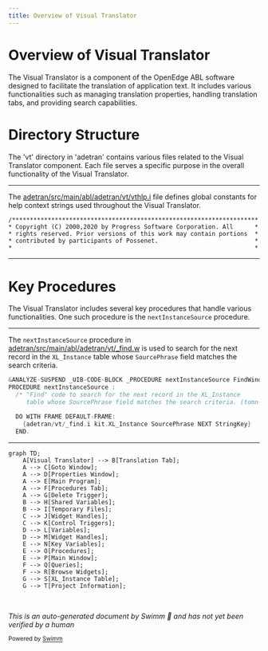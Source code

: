 ```yaml
---
title: Overview of Visual Translator
---
```

# Overview of Visual Translator

The Visual Translator is a component of the OpenEdge ABL software designed to facilitate the translation of application text. It includes various functionalities such as managing translation properties, handling translation tabs, and providing search capabilities.

# Directory Structure

The 'vt' directory in 'adetran' contains various files related to the Visual Translator component. Each file serves a specific purpose in the overall functionality of the Visual Translator.

<SwmSnippet path="/adetran/src/main/abl/adetran/vt/vthlp.i" line="1">

---

The <SwmPath>[adetran/src/main/abl/adetran/vt/vthlp.i](adetran/src/main/abl/adetran/vt/vthlp.i)</SwmPath> file defines global constants for help context strings used throughout the Visual Translator.

```i
/*********************************************************************
* Copyright (C) 2000,2020 by Progress Software Corporation. All      *
* rights reserved. Prior versions of this work may contain portions  *
* contributed by participants of Possenet.                           *
*                                                                    *
```

---

</SwmSnippet>

# Key Procedures

The Visual Translator includes several key procedures that handle various functionalities. One such procedure is the <SwmToken path="adetran/src/main/abl/adetran/vt/_find.w" pos="751:13:13" line-data="&amp;ANALYZE-SUSPEND _UIB-CODE-BLOCK _PROCEDURE nextInstanceSource FindWindow ">`nextInstanceSource`</SwmToken> procedure.

<SwmSnippet path="/adetran/src/main/abl/adetran/vt/_find.w" line="751">

---

The <SwmToken path="adetran/src/main/abl/adetran/vt/_find.w" pos="751:13:13" line-data="&amp;ANALYZE-SUSPEND _UIB-CODE-BLOCK _PROCEDURE nextInstanceSource FindWindow ">`nextInstanceSource`</SwmToken> procedure in <SwmPath>[adetran/src/main/abl/adetran/vt/\_find.w](adetran/src/main/abl/adetran/vt/_find.w)</SwmPath> is used to search for the next record in the <SwmToken path="adetran/src/main/abl/adetran/vt/_find.w" pos="753:25:25" line-data="  /* &quot;Find&quot; code to search for the next record in the XL_Instance">`XL_Instance`</SwmToken> table whose <SwmToken path="adetran/src/main/abl/adetran/vt/_find.w" pos="754:5:5" line-data="     table whose SourcePhrase field matches the search criteria. (tomn 10/99) */">`SourcePhrase`</SwmToken> field matches the search criteria.

```c
&ANALYZE-SUSPEND _UIB-CODE-BLOCK _PROCEDURE nextInstanceSource FindWindow 
PROCEDURE nextInstanceSource :
  /* "Find" code to search for the next record in the XL_Instance
     table whose SourcePhrase field matches the search criteria. (tomn 10/99) */

  DO WITH FRAME DEFAULT-FRAME:
    {adetran/vt/_find.i kit.XL_Instance SourcePhrase NEXT StringKey}
  END.
```

---

</SwmSnippet>

```mermaid
graph TD;
    A[Visual Translator] --> B[Translation Tab];
    A --> C[Goto Window];
    A --> D[Properties Window];
    A --> E[Main Program];
    A --> F[Procedures Tab];
    A --> G[Delete Trigger];
    B --> H[Shared Variables];
    B --> I[Temporary Files];
    C --> J[Widget Handles];
    C --> K[Control Triggers];
    D --> L[Variables];
    D --> M[Widget Handles];
    E --> N[Key Variables];
    E --> O[Procedures];
    E --> P[Main Window];
    F --> Q[Queries];
    F --> R[Browse Widgets];
    G --> S[XL_Instance Table];
    G --> T[Project Information];
```

&nbsp;

*This is an auto-generated document by Swimm 🌊 and has not yet been verified by a human*

<SwmMeta version="3.0.0" repo-id="Z2l0aHViJTNBJTNBT3BlbkVkZ2VfUmV0aXJlZF9Qcm9kdWN0cyUzQSUzQVBBUFA5Mg==" repo-name="OpenEdge_Retired_Products"><sup>Powered by [Swimm](/)</sup></SwmMeta>
